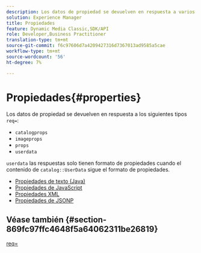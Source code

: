 ```yaml
---
description: Los datos de propiedad se devuelven en respuesta a varios tipos req=.
solution: Experience Manager
title: Propiedades
feature: Dynamic Media Classic,SDK/API
role: Developer,Business Practitioner
translation-type: tm+mt
source-git-commit: f6c97606d7a4209427316d7367013ad9585a5cae
workflow-type: tm+mt
source-wordcount: '56'
ht-degree: 7%

---
```



# Propiedades{#properties}

Los datos de propiedad se devuelven en respuesta a los siguientes tipos `req=`:

* `catalogprops`
* `imageprops`
* `props`
* `userdata`

`userdata` las respuestas solo tienen formato de propiedades cuando el contenido de  `catalog::UserData` sigue el formato de propiedades.

* [Propiedades de texto (Java)](r-text-java-properties.md)
* [Propiedades de JavaScript](r-javascript-properties.md)
* [Propiedades XML](r-xml-properties.md)
* [Propiedades de JSONP](r-json-properties.md)


## Véase también {#section-869fc97ffc4648f5a64062311be26819}

[req=](../../../../../../is-api/http-ref/image-serving-api-ref/c-http-protocol-reference/c-command-reference/r-req/r-req.md#reference-907cdb4a97034db7ad94695f25552e76)
